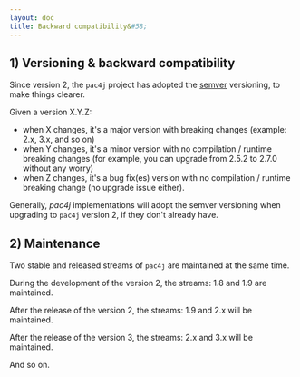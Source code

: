 ```yaml
---
layout: doc
title: Backward compatibility&#58;
---
```


## 1) Versioning & backward compatibility

Since version 2, the `pac4j` project has adopted the [semver](http://semver.org/) versioning, to make things clearer.

Given a version X.Y.Z:

- when X changes, it's a major version with breaking changes (example: 2.x, 3.x, and so on)
- when Y changes, it's a minor version with no compilation / runtime breaking changes (for example, you can upgrade from 2.5.2 to 2.7.0 without any worry)
- when Z changes, it's a bug fix(es) version with no compilation / runtime breaking change (no upgrade issue either).

Generally, *pac4j* implementations will adopt the semver versioning when upgrading to `pac4j` version 2, if they don't already have.

## 2) Maintenance

Two stable and released streams of `pac4j` are maintained at the same time.

During the development of the version 2, the streams: 1.8 and 1.9 are maintained.

After the release of the version 2, the streams: 1.9 and 2.x will be maintained.

After the release of the version 3, the streams: 2.x and 3.x will be maintained.

And so on.
